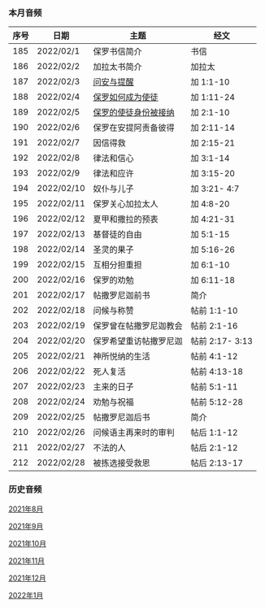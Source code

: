 
### 本月音频

|序号|日期|主题|经文|
|---|----|---|---|
|185|2022/02/1|保罗书信简介|书信|
|186|2022/02/2|加拉太书简介|加拉太|
|187|2022/02/3|[问安与提醒](https://carmelbible.sgp1.digitaloceanspaces.com/202202/Gal187.mp3)|加 1:1-10|
|188|2022/02/4|[保罗如何成为使徒](https://carmelbible.sgp1.digitaloceanspaces.com/202202/Gal188.mp3)|加 1:11-24|
|189|2022/02/5|[保罗的使徒身份被接纳](https://carmelbible.sgp1.digitaloceanspaces.com/202202/Gal189.mp3)|加 2:1-10|
|190|2022/02/6|保罗在安提阿责备彼得|加 2:11-14|
|191|2022/02/7|因信得救|加 2:15-21|
|192|2022/02/8|律法和信心|加 3:1-14|
|193|2022/02/9|律法和应许|加 3:15-20|
|194|2022/02/10|奴仆与儿子|加 3:21- 4:7|
|195|2022/02/11|保罗关心加拉太人|加 4:8-20|
|196|2022/02/12|夏甲和撒拉的预表|加 4:21-31|
|197|2022/02/13|基督徒的自由|加 5:1-15|
|198|2022/02/14|圣灵的果子|加 5:16-26|
|199|2022/02/15|互相分担重担|加 6:1-10|
|200|2022/02/16|保罗的劝勉|加 6:11-18|
|201|2022/02/17|帖撒罗尼迦前书|简介|
|202|2022/02/18|问候与称赞|帖前 1:1-10|
|203|2022/02/19|保罗曾在帖撒罗尼迦教会|帖前 2:1-16|
|204|2022/02/20|保罗希望重访帖撒罗尼迦|帖前 2:17- 3:13|
|205|2022/02/21|神所悦纳的生活|帖前 4:1-12|
|206|2022/02/22|死人复活|帖前 4:13-18|
|207|2022/02/23|主来的日子|帖前 5:1-11|
|208|2022/02/24|劝勉与祝福|帖前 5:12-28|
|209|2022/02/25|帖撒罗尼迦后书|简介|
|210|2022/02/26|问候语主再来时的审判|帖后 1:1-12|
|211|2022/02/27|不法的人|帖后 2:1-12|
|212|2022/02/28|被拣选接受救恩|帖后 2:13-17|

### 历史音频

[2021年8月](202108)

[2021年9月](202109)

[2021年10月](202110)

[2021年11月](202111)

[2021年12月](202112)

[2022年1月](202201)
